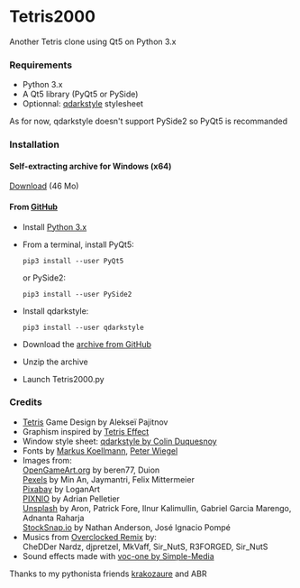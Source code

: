 # Tetris2000
Another Tetris clone using Qt5 on Python 3.x

### Requirements

* Python 3.x
* A Qt5 library (PyQt5 or PySide)
* Optionnal: [qdarkstyle](https://github.com/ColinDuquesnoy/QDarkStyleSheet) stylesheet

As for now, qdarkstyle doesn't support PySide2 so PyQt5 is recommanded

### Installation

#### Self-extracting archive for Windows (x64)

[Download](https://github.com/adrienmalin/Tetris2000/raw/master/dist/Tetris2000.exe) (46 Mo)

#### From [GitHub](https://github.com)

* Install [Python 3.x](https://www.python.org/downloads/)

* From a terminal, install PyQt5:

      pip3 install --user PyQt5
    
    or PySide2:

      pip3 install --user PySide2
    
* Install qdarkstyle:

      pip3 install --user qdarkstyle

* Download the [archive from GitHub](https://github.com/adrienmalin/Tetris2000)
* Unzip the archive
* Launch Tetris2000.py

### Credits

* [Tetris](https://tetris.com) Game Design by Alekseï Pajitnov
* Graphism inspired by [Tetris Effect](https://www.tetriseffect.game)
* Window style sheet: [qdarkstyle by Colin Duquesnoy](https://github.com/ColinDuquesnoy/QDarkStyleSheet)
* Fonts by [Markus Koellmann](http://markus-designs.com), [Peter Wiegel](http://www.peter-wiegel.de)
* Images from:<br>
  [OpenGameArt.org](https://opengameart.org) by beren77, Duion<br>
  [Pexels](https://www.pexels.com) by Min An, Jaymantri, Felix Mittermeier<br>
  [Pixabay](https://pixabay.com) by LoganArt<br>
  [PIXNIO](https://pixnio.com) by Adrian Pelletier<br>
  [Unsplash](https://unsplash.com) by Aron, Patrick Fore, Ilnur Kalimullin, Gabriel Garcia Marengo, Adnanta Raharja<br>
  [StockSnap.io](https://stocksnap.io) by Nathan Anderson, José Ignacio Pompé
* Musics from [Overclocked Remix](https://ocremix.org/game/510/tetris-gb) by:<br>
  CheDDer Nardz, djpretzel, MkVaff, Sir_NutS, R3FORGED, Sir_NutS
* Sound effects made with [voc-one by Simple-Media](http://www.simple-media.co.uk/vsti.htm)

Thanks to my pythonista friends [krakozaure](https://github.com/krakozaure) and ABR
